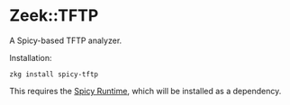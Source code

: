 
Zeek::TFTP
==========

A Spicy-based TFTP analyzer.

Installation:

    zkg install spicy-tftp

This requires the [Spicy Runtime](https://github.com/zeek/spicy-runtime),
which will be installed as a dependency.
